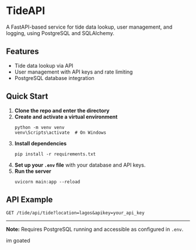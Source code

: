 # TideAPI

A FastAPI-based service for tide data lookup, user management, and logging, using PostgreSQL and SQLAlchemy.

## Features

- Tide data lookup via API
- User management with API keys and rate limiting
- PostgreSQL database integration

## Quick Start

1. **Clone the repo and enter the directory**
2. **Create and activate a virtual environment**
   ```
   python -m venv venv
   venv\Scripts\activate  # On Windows
   ```
3. **Install dependencies**
   ```
   pip install -r requirements.txt
   ```
4. **Set up your `.env` file** with your database and API keys.
5. **Run the server**
   ```
   uvicorn main:app --reload
   ```

## API Example

```
GET /tide/api/tide?location=lagos&apikey=your_api_key
```

---

**Note:** Requires PostgreSQL running and accessible as configured in `.env`.


im goated
